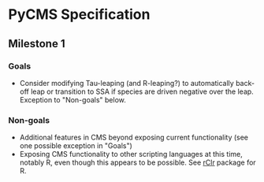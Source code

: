 # PyCMS Specification

## Milestone 1

### Goals

- Consider modifying Tau-leaping (and R-leaping?) to automatically back-off leap or transition to SSA if species are driven negative over the leap. Exception to "Non-goals" below.

### Non-goals

- Additional features in CMS beyond exposing current functionality (see one possible exception in "Goals")
- Exposing CMS functionality to other scripting languages at this time, notably R, even though this appears to be possible. See [rClr](https://github.com/rdotnet/rClr) package for R.